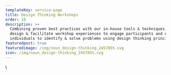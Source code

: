 ```yaml
---
templateKey: service-page
title: Design Thinking Workshops
order: 10
description: >+
  Combining proven best practices with our in-house tools & techniques, we
  design & facilitate workshop experiences to engage participants and empower
  individuals to identify & solve problems using design thinking principles.
featuredpost: true
featuredimage: /img/noun_design-thinking_2457855.svg
icon: /img/noun_design-thinking_2457855.svg
---
```

\